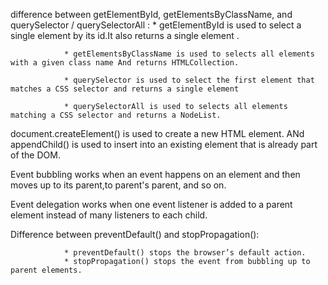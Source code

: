 difference between getElementById, getElementsByClassName, and querySelector / querySelectorAll :
                * getElementById is used to select a single element by its id.It also returns a single element .

                * getElementsByClassName is used to selects all elements with a given class name And returns HTMLCollection.
               
                * querySelector is used to select the first element that matches a CSS selector and returns a single element
                 
                * querySelectorAll is used to selects all elements matching a CSS selector and returns a NodeList.


document.createElement() is used to create a new HTML element. ANd appendChild() is used to insert into an existing element that is already part of the DOM.


Event bubbling works when an event happens on an element and then moves up to its parent,to parent's parent, and so on.


Event delegation works when one event listener is added to a parent element instead of many listeners to each child.


Difference between preventDefault() and stopPropagation():

                * preventDefault() stops the browser’s default action.
                * stopPropagation() stops the event from bubbling up to parent elements.
